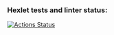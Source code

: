 ### Hexlet tests and linter status:
[![Actions Status](https://github.com/beherit197777/rails-project-63/actions/workflows/hexlet-check.yml/badge.svg)](https://github.com/beherit197777/rails-project-63/actions)